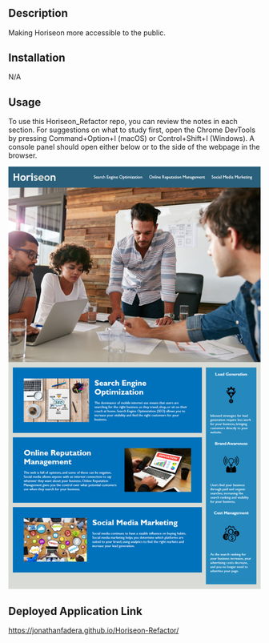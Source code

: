 # <HORISEON REFACTOR>

## Description

Making Horiseon more accessible to the public.

## Installation

N/A

## Usage

To use this Horiseon_Refactor repo, you can review the notes in each section. For suggestions on what to study first, open the Chrome DevTools by pressing Command+Option+I (macOS) or Control+Shift+I (Windows). A console panel should open either below or to the side of the webpage in the browser. 

![alt text](assets/images/01-html-css-git-homework-demo.png)

## Deployed Application Link

https://jonathanfadera.github.io/Horiseon-Refactor/
